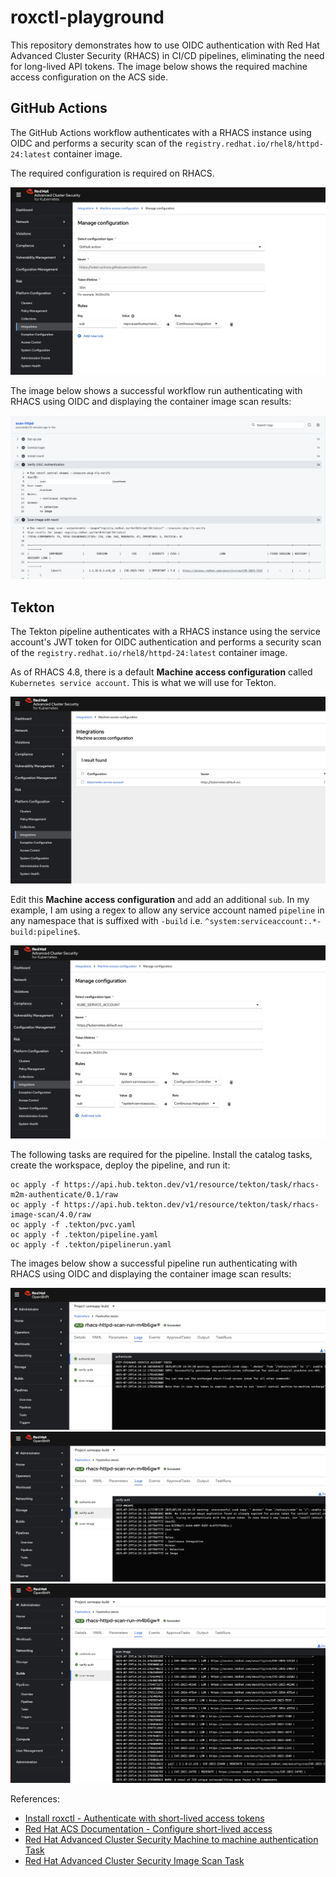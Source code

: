 # roxctl-playground

This repository demonstrates how to use OIDC authentication with Red Hat Advanced Cluster Security (RHACS) in CI/CD pipelines, eliminating the need for long-lived API tokens. The image below shows the required machine access configuration on the ACS side.

## GitHub Actions

The GitHub Actions workflow authenticates with a RHACS instance using OIDC and performs a security scan of the `registry.redhat.io/rhel8/httpd-24:latest` container image. 

The required configuration is required on RHACS.

![RHACS OIDC Configuration](images/rhacs-oidc-config.png)

The image below shows a successful workflow run authenticating with RHACS using OIDC and displaying the container image scan results:

![scan-httpd workflow](images/scan-httpd.png)

## Tekton

The Tekton pipeline authenticates with a RHACS instance using the service account's JWT token for OIDC authentication and performs a security scan of the `registry.redhat.io/rhel8/httpd-24:latest` container image. 

As of RHACS 4.8, there is a default **Machine access configuration** called `Kubernetes service account`. This is what we will use for Tekton.

![RHACS OIDC Kubernetes Configuration](images/rhacs-oidc-kubernetes-config.png)

Edit this **Machine access configuration** and add an additional `sub`. In my example, I am using a regex to allow any service account named `pipeline` in any namespace that is suffixed with `-build` i.e. `^system:serviceaccount:.*-build:pipeline$`.

![RHACS OIDC add sub](images/rhacs-oidc-add-sub.png)

The following tasks are required for the pipeline. Install the catalog tasks, create the workspace, deploy the pipeline, and run it:

```
oc apply -f https://api.hub.tekton.dev/v1/resource/tekton/task/rhacs-m2m-authenticate/0.1/raw
oc apply -f https://api.hub.tekton.dev/v1/resource/tekton/task/rhacs-image-scan/4.0/raw
oc apply -f .tekton/pvc.yaml
oc apply -f .tekton/pipeline.yaml
oc apply -f .tekton/pipelinerun.yaml
```

The images below show a successful pipeline run authenticating with RHACS using OIDC and displaying the container image scan results:

![auth](images/pipeline-auth.png)
![verify auth](images/pipeline-verify-auth.png)
![scan image](images/pipeline-scan-image.png)

References:

- [Install roxctl - Authenticate with short-lived access tokens](https://github.com/marketplace/actions/install-roxctl#authenticate-with-short-lived-access-tokens)
- [Red Hat ACS Documentation - Configure short-lived access](https://docs.redhat.com/en/documentation/red_hat_advanced_cluster_security_for_kubernetes/4.8/html-single/operating/index#configure-short-lived-access)
- [Red Hat Advanced Cluster Security Machine to machine authentication Task](https://artifacthub.io/packages/tekton-task/tekton-catalog-tasks/rhacs-m2m-authenticate)
- [Red Hat Advanced Cluster Security Image Scan Task](https://artifacthub.io/packages/tekton-task/tekton-catalog-tasks/rhacs-image-scan)